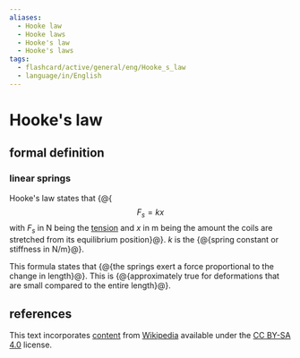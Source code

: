 ```yaml
---
aliases:
  - Hooke law
  - Hooke laws
  - Hooke's law
  - Hooke's laws
tags:
  - flashcard/active/general/eng/Hooke_s_law
  - language/in/English
---
```


# Hooke's law

## formal definition

### linear springs

Hooke's law states that {@{$$F_s = kx$$ with $F_s$ in N being the [tension](tension%20(physics).md) and $x$ in m being the amount the coils are stretched from its equilibrium position}@}. $k$ is the {@{spring constant or stiffness in N/m}@}. <!--SR:!2026-05-04,523,310!2025-05-31,290,330-->

This formula states that {@{the springs exert a force proportional to the change in length}@}. This is {@{approximately true for deformations that are small compared to the entire length}@}. <!--SR:!2027-07-29,838,330!2026-10-24,680,330-->

## references

This text incorporates [content](https://en.wikipedia.org/wiki/Hooke's_law) from [Wikipedia](Wikipedia.md) available under the [CC BY-SA 4.0](https://creativecommons.org/licenses/by-sa/4.0/) license.
